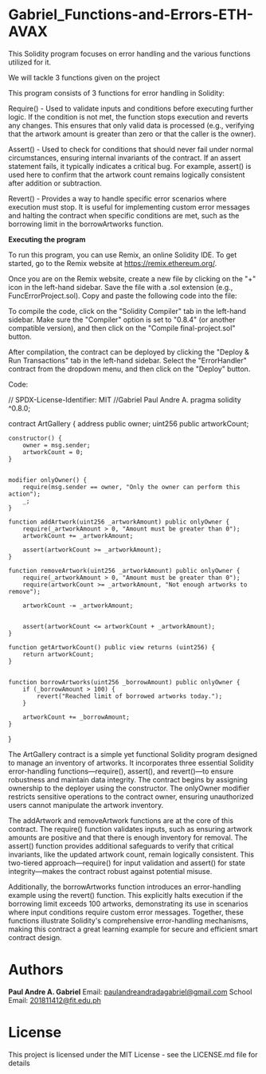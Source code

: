 # Gabriel_Functions-and-Errors-ETH-AVAX

This Solidity program focuses on error handling and the various functions utilized for it.

We will tackle 3 functions given on the project

This program consists of 3 functions for error handling in Solidity:

Require() - Used to validate inputs and conditions before executing further logic. If the condition is not met, the function stops execution and reverts any changes. This ensures that only valid data is processed (e.g., verifying that the artwork amount is greater than zero or that the caller is the owner).

Assert() - Used to check for conditions that should never fail under normal circumstances, ensuring internal invariants of the contract. If an assert statement fails, it typically indicates a critical bug. For example, assert() is used here to confirm that the artwork count remains logically consistent after addition or subtraction.

Revert() - Provides a way to handle specific error scenarios where execution must stop. It is useful for implementing custom error messages and halting the contract when specific conditions are met, such as the borrowing limit in the borrowArtworks function.

**Executing the program**

To run this program, you can use Remix, an online Solidity IDE. To get started, go to the Remix website at https://remix.ethereum.org/.

Once you are on the Remix website, create a new file by clicking on the "+" icon in the left-hand sidebar. Save the file with a .sol extension (e.g., FuncErrorProject.sol). Copy and paste the following code into the file:


To compile the code, click on the "Solidity Compiler" tab in the left-hand sidebar. Make sure the "Compiler" option is set to "0.8.4" (or another compatible version), and then click on the "Compile final-project.sol" button.

After compilation, the contract can be deployed by clicking the "Deploy & Run Transactions" tab in the left-hand sidebar. Select the "ErrorHandler" contract from the dropdown menu, and then click on the "Deploy" button.

Code:

// SPDX-License-Identifier: MIT
//Gabriel Paul Andre A.
pragma solidity ^0.8.0;

contract ArtGallery {
    address public owner;
    uint256 public artworkCount;

    constructor() {
        owner = msg.sender;   
        artworkCount = 0;      
    }

  
    modifier onlyOwner() {
        require(msg.sender == owner, "Only the owner can perform this action");
        _;
    }

    function addArtwork(uint256 _artworkAmount) public onlyOwner {
        require(_artworkAmount > 0, "Amount must be greater than 0");
        artworkCount += _artworkAmount;

        assert(artworkCount >= _artworkAmount); 
    }

    function removeArtwork(uint256 _artworkAmount) public onlyOwner {
        require(_artworkAmount > 0, "Amount must be greater than 0");
        require(artworkCount >= _artworkAmount, "Not enough artworks to remove");

        artworkCount -= _artworkAmount;


        assert(artworkCount <= artworkCount + _artworkAmount);  
    }

    function getArtworkCount() public view returns (uint256) {
        return artworkCount;
    }

   
    function borrowArtworks(uint256 _borrowAmount) public onlyOwner {
        if (_borrowAmount > 100) {
            revert("Reached limit of borrowed artworks today.");  
        }

        artworkCount += _borrowAmount; 
    }
}

The ArtGallery contract is a simple yet functional Solidity program designed to manage an inventory of artworks. It incorporates three essential Solidity error-handling functions—require(), assert(), and revert()—to ensure robustness and maintain data integrity. The contract begins by assigning ownership to the deployer using the constructor. The onlyOwner modifier restricts sensitive operations to the contract owner, ensuring unauthorized users cannot manipulate the artwork inventory.

The addArtwork and removeArtwork functions are at the core of this contract. The require() function validates inputs, such as ensuring artwork amounts are positive and that there is enough inventory for removal. The assert() function provides additional safeguards to verify that critical invariants, like the updated artwork count, remain logically consistent. This two-tiered approach—require() for input validation and assert() for state integrity—makes the contract robust against potential misuse.

Additionally, the borrowArtworks function introduces an error-handling example using the revert() function. This explicitly halts execution if the borrowing limit exceeds 100 artworks, demonstrating its use in scenarios where input conditions require custom error messages. Together, these functions illustrate Solidity's comprehensive error-handling mechanisms, making this contract a great learning example for secure and efficient smart contract design.

# Authors

**Paul Andre A. Gabriel**
Email: paulandreandradagabriel@gmail.com
School Email: 201811412@fit.edu.ph

# License

This project is licensed under the MIT License - see the LICENSE.md file for details



